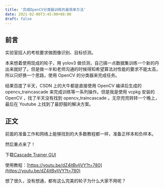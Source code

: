 ```yaml
---
title: '完成OpenCV分类器训练的最简单方法'
date: 2021-02-06T3:45:00+08:00
draft: false
---
```

## 前言

实验室招人的考核要求做图像识别、目标侦测。

本来想着使用现成的轮子，用 yolov3 做侦测，自己搞一点数据集训练一个新的丹出来就好了。但是做一半和老师沟通的时候得知希望算法对性能的要求不能太高，所以只好换一个思路，使用 OpenCV 的分类器来完成任务。

结果百度了半天，CSDN 上的大牛都是直接使用 OpenCV 编译后生成的 opencv_traincascade 来完成训练等一系列操作。但是我是使用 vcpkg 安装的 OpenCV ，找了半天没有找到 opencv_traincascade 。无奈兜兜转转一个晚上，最后在 Youtube 上找到了最舒服的解决方案。



## 正文

前面的准备工作和网络上能够找到的大多数教程都一样，准备正样本和负样本。

然后重点来了！

下载[Cascade Trainer GUI](https://amin-ahmadi.com/cascade-trainer-gui/)

使用教程：[https://youtu.be/dZ4itBvIjVY?t=780](https://youtu.be/dZ4itBvIjVY?t=780)

想了很久，没有想通，都有这么完美的轮子为什么大家不用呢？